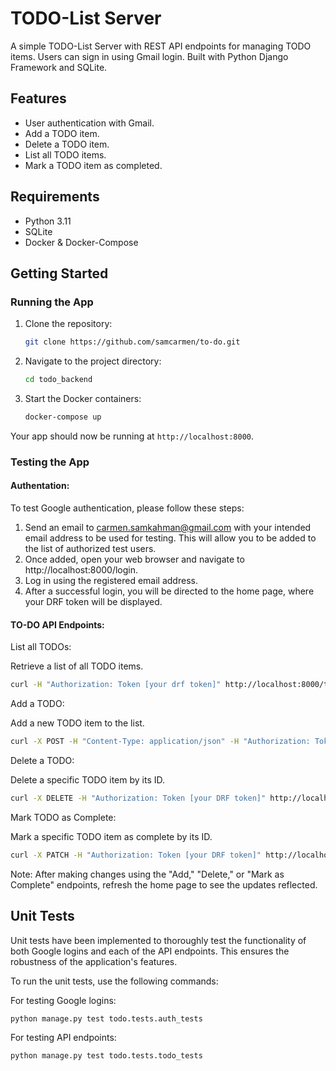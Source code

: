 # TODO-List Server

A simple TODO-List Server with REST API endpoints for managing TODO items. Users can sign in using Gmail login. Built with Python Django Framework and SQLite.

## Features

- User authentication with Gmail.
- Add a TODO item.
- Delete a TODO item.
- List all TODO items.
- Mark a TODO item as completed.

## Requirements

- Python 3.11
- SQLite
- Docker & Docker-Compose

## Getting Started

### Running the App

1. Clone the repository:

    ```bash
    git clone https://github.com/samcarmen/to-do.git
    ```

2. Navigate to the project directory:

    ```bash
    cd todo_backend
    ```

3. Start the Docker containers:

    ```bash
    docker-compose up
    ```

Your app should now be running at `http://localhost:8000`.

### Testing the App

#### Authentation:

To test Google authentication, please follow these steps:

1. Send an email to carmen.samkahman@gmail.com with your intended email address to be used for testing. This will allow you to be added to the list of authorized test users.
2. Once added, open your web browser and navigate to http://localhost:8000/login.
3. Log in using the registered email address.
4. After a successful login, you will be directed to the home page, where your DRF token will be displayed.

#### TO-DO API Endpoints:

List all TODOs: 

Retrieve a list of all TODO items.
```bash
curl -H "Authorization: Token [your drf token]" http://localhost:8000/todo/todos/

```

Add a TODO: 

Add a new TODO item to the list.
```bash
curl -X POST -H "Content-Type: application/json" -H "Authorization: Token [your DRF token]" -d '{"description": "test"}' http://localhost:8000/todo/add/

```

Delete a TODO: 

Delete a specific TODO item by its ID.
```bash
curl -X DELETE -H "Authorization: Token [your DRF token]" http://localhost:8000/todo/{id}/delete/

```

Mark TODO as Complete: 

Mark a specific TODO item as complete by its ID.
```bash
curl -X PATCH -H "Authorization: Token [your DRF token]" http://localhost:8000/todo/{id}/complete/

```

Note: After making changes using the "Add," "Delete," or "Mark as Complete" endpoints, refresh the home page to see the updates reflected.

## Unit Tests
Unit tests have been implemented to thoroughly test the functionality of both Google logins and each of the API endpoints. This ensures the robustness of the application's features.

To run the unit tests, use the following commands:

For testing Google logins:
```bash
python manage.py test todo.tests.auth_tests   
```

For testing API endpoints:
```bash
python manage.py test todo.tests.todo_tests   
```